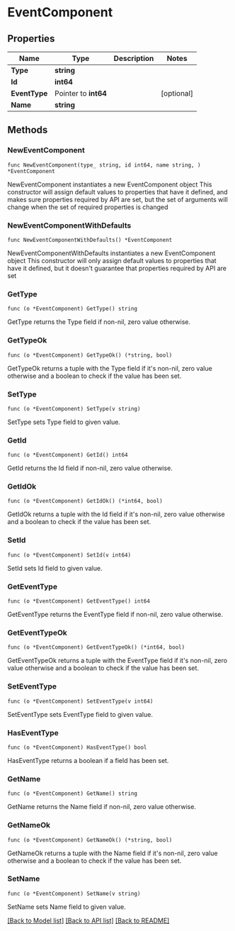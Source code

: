 # EventComponent

## Properties

Name | Type | Description | Notes
------------ | ------------- | ------------- | -------------
**Type** | **string** |  | 
**Id** | **int64** |  | 
**EventType** | Pointer to **int64** |  | [optional] 
**Name** | **string** |  | 

## Methods

### NewEventComponent

`func NewEventComponent(type_ string, id int64, name string, ) *EventComponent`

NewEventComponent instantiates a new EventComponent object
This constructor will assign default values to properties that have it defined,
and makes sure properties required by API are set, but the set of arguments
will change when the set of required properties is changed

### NewEventComponentWithDefaults

`func NewEventComponentWithDefaults() *EventComponent`

NewEventComponentWithDefaults instantiates a new EventComponent object
This constructor will only assign default values to properties that have it defined,
but it doesn't guarantee that properties required by API are set

### GetType

`func (o *EventComponent) GetType() string`

GetType returns the Type field if non-nil, zero value otherwise.

### GetTypeOk

`func (o *EventComponent) GetTypeOk() (*string, bool)`

GetTypeOk returns a tuple with the Type field if it's non-nil, zero value otherwise
and a boolean to check if the value has been set.

### SetType

`func (o *EventComponent) SetType(v string)`

SetType sets Type field to given value.


### GetId

`func (o *EventComponent) GetId() int64`

GetId returns the Id field if non-nil, zero value otherwise.

### GetIdOk

`func (o *EventComponent) GetIdOk() (*int64, bool)`

GetIdOk returns a tuple with the Id field if it's non-nil, zero value otherwise
and a boolean to check if the value has been set.

### SetId

`func (o *EventComponent) SetId(v int64)`

SetId sets Id field to given value.


### GetEventType

`func (o *EventComponent) GetEventType() int64`

GetEventType returns the EventType field if non-nil, zero value otherwise.

### GetEventTypeOk

`func (o *EventComponent) GetEventTypeOk() (*int64, bool)`

GetEventTypeOk returns a tuple with the EventType field if it's non-nil, zero value otherwise
and a boolean to check if the value has been set.

### SetEventType

`func (o *EventComponent) SetEventType(v int64)`

SetEventType sets EventType field to given value.

### HasEventType

`func (o *EventComponent) HasEventType() bool`

HasEventType returns a boolean if a field has been set.

### GetName

`func (o *EventComponent) GetName() string`

GetName returns the Name field if non-nil, zero value otherwise.

### GetNameOk

`func (o *EventComponent) GetNameOk() (*string, bool)`

GetNameOk returns a tuple with the Name field if it's non-nil, zero value otherwise
and a boolean to check if the value has been set.

### SetName

`func (o *EventComponent) SetName(v string)`

SetName sets Name field to given value.



[[Back to Model list]](../README.md#documentation-for-models) [[Back to API list]](../README.md#documentation-for-api-endpoints) [[Back to README]](../README.md)


